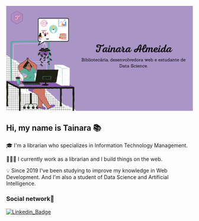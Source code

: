![capa github](https://github.com/taguinara/taguinara/blob/main/img/capa_git.png)  

## Hi, my name is Tainara 📚

  🎓 I'm a librarian who specializes in Information Technology Management.

  👩🏽‍💻 I currently work as a librarian and I build things on the web.

  💡 Since 2019 I've been studying to improve my knowledge in Web Development. And I'm also a student of Data Science and Artificial Intelligence.

  ### Social network🤝

[![Linkedin_Badge](https://img.shields.io/badge/-purple?style=flat-square&logo=Linkedin&logoColor=white&link=width="16"=https://www.linkedin.com/in/tainara-almeida-b139461b1/)](https://www.linkedin.com/in/tainara-almeida-b139461b1/)

